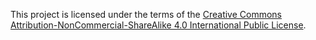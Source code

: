 This project is licensed under the terms of the [Creative Commons Attribution-NonCommercial-ShareAlike 4.0 International Public License](https://creativecommons.org/licenses/by-nc-sa/4.0/legalcode).

